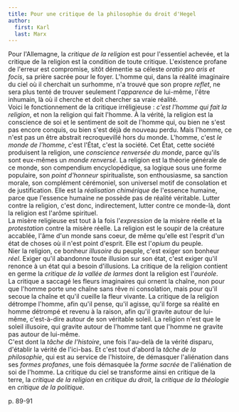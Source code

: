```yaml
---
title: Pour une critique de la philosophie du droit d'Hegel
author:
  first: Karl
  last: Marx
---
```


Pour l'Allemagne, la *critique de la religion* est pour l'essentiel achevée, et la critique de la religion est la condition de toute critique.
L'existence profane de l'erreur est compromise, sitôt démentie sa céleste *oratio pro aris et focis*, sa prière sacrée pour le foyer. L'homme qui, dans la réalité imaginaire du ciel où il cherchait un surhomme, n'a trouvé que son propre *reflet*, ne sera plus tenté de trouver seulement l'*apparence* de lui-même, l'être inhumain, là où il cherche et doit chercher sa vraie réalité.  
Voici le fonctionnement de la critique irréligieuse : *c'est l'homme qui fait la religion*, et non la religion qui fait l'homme. À la vérité, la religion est la conscience de soi et le sentiment de soit de l'homme qui, ou bien ne s'est pas encore conquis, ou bien s'est déjà de nouveau perdu. Mais l'homme, ce n'est pas un être abstrait recroquevillé hors du monde. L'homme, c'est *le monde de l'homme*, c'est l'État, c'est la société. Cet État, cette société produisent la religion, une *conscience renversée du monde*, parce qu'ils sont eux-mêmes un *monde renversé*. La religion est la théorie générale de ce monde, son compendium encyclopédique, sa logique sous une forme populaire, son *point d'honneur* spiritualiste, son enthousiasme, sa sanction morale, son complément cérémoniel, son universel motif de consolation et de justification. Elle est la *réalisation chimérique* de l'essence humaine, parce que l'essence humaine ne possède pas de réalité véritable. Lutter contre la religion, c'est donc, indirectement, lutter contre ce monde-là, dont la religion est l'arôme spirituel.  
La misère religieuse est tout à la fois l'*expression* de la misère réelle et la *protestation* contre la misère réelle. La religion est le soupir de la créature accablée, l'âme d'un monde sans coeur, de même qu'elle est l'esprit d'un état de choses où il n'est point d'esprit. Elle est l'*opium* du peuple.  
Nier la religion, ce bonheur *illusoire* du peuple, c'est exiger son bonheur *réel*. Exiger qu'il abandonne toute illusion sur son état, c'est exiger qu'il renonce à un état qui a besoin d'illusions. La critique de la religion contient en germe la *critique de la vallée de larmes* dont la religion est l'*auréole*.  
La critique a saccagé les fleurs imaginaires qui ornent la chaîne, non pour que l'homme porte une chaîne sans rêve ni consolation, mais pour qu'il secoue la chaîne et qu'il cueille la fleur vivante. La critique de la religion détrompe l'homme, afin qu'il pense, qu'il agisse, qu'il forge sa réalité en homme détrompé et revenu à la raison, afin qu'il gravite autour de lui-même, c'est-à-dire autour de son véritable soleil. La religion n'est que le soleil illusoire, qui gravite autour de l'homme tant que l'homme ne gravite pas autour de lui-même.  
C'est dont la *tâche de l'histoire*, une fois l'au-delà de la vérité disparu, d'établir la vérité de l'ici-bas. Et c'est tout d'abord la *tâche de la philosophie*, qui est au service de l'histoire, de démasquer l'aliénation dans ses *formes profanes*, une fois démasquée la *forme sacrée* de l'aliénation de soi de l'homme. La critique du ciel se transforme ainsi en critique de la terre, la *critique de la religion* en *critique du droit*, la *critique de la théologie* en *critique de la politique*.

p. 89-91